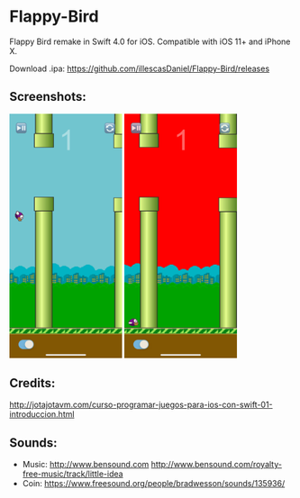 # Flappy-Bird

Flappy Bird remake in Swift 4.0 for iOS. Compatible with iOS 11+ and iPhone X.

Download .ipa: https://github.com/illescasDaniel/Flappy-Bird/releases

## Screenshots:
<img src="Screenshots/screenshot1.png" width="200"> <img src="Screenshots/screenshot2.png" width="200">

## Credits:

http://jotajotavm.com/curso-programar-juegos-para-ios-con-swift-01-introduccion.html

## Sounds:
- Music: http://www.bensound.com http://www.bensound.com/royalty-free-music/track/little-idea
- Coin: https://www.freesound.org/people/bradwesson/sounds/135936/


